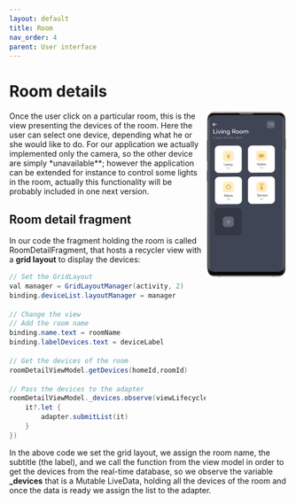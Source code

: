 ```yaml
---
layout: default
title: Room
nav_order: 4
parent: User interface
---
```

#  Room details

<img align="right" width="150" height="300" src="../images/ui-room.png">
Once the user click on a particular room, this is the view presenting the devices of the room. Here the user can select one device, depending what he or she would like to do. For our application we actually implemented only the camera, so the other device are simply *unavailable**; however the application can be extended for instance to control some lights in the room, actually this functionality will be probably included in one next version.

##  Room detail fragment

In our code the fragment holding the room is called RoomDetailFragment, that hosts a recycler view with a **grid layout** to display the devices:
```java
// Set the GridLayout
val manager = GridLayoutManager(activity, 2)
binding.deviceList.layoutManager = manager

// Change the view
// Add the room name
binding.name.text = roomName
binding.labelDevices.text = deviceLabel

// Get the devices of the room
roomDetailViewModel.getDevices(homeId,roomId)

// Pass the devices to the adapter
roomDetailViewModel._devices.observe(viewLifecycleOwner, Observer {
    it?.let {
        adapter.submitList(it)
    }
})
```
In the above code we set the grid layout, we assign the room name, the subtitle (the label), and we call the function from the view model in order to get the devices from the real-time database, so we observe the variable **_devices** that is a Mutable LiveData, holding all the devices of the room and once the data is ready we assign the list to the adapter.
